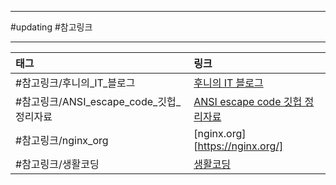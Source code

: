 
---

#updating #참고링크

___

| 태그                                     | 링크                                                                                            |
|:---------------------------------------- |:----------------------------------------------------------------------------------------------- |
| #참고링크/후니의_IT_블로그               | [후니의 IT 블로그](https://blog.naver.com/shheroes)                                             |
| #참고링크/ANSI_escape_code_깃헙_정리자료 | [ANSI escape code 깃헙 정리자료](https://gist.github.com/fnky/458719343aabd01cfb17a3a4f7296797) |
| #참고링크/nginx_org                      | [nginx.org][https://nginx.org/]                                                                 |
| #참고링크/생활코딩                       | [생활코딩](https://opentutorials.org/course/1)                                                                                                |
